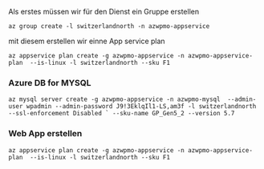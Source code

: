Als erstes müssen wir für den Dienst ein Gruppe erstellen 
  
```
az group create -l switzerlandnorth -n azwpmo-appservice
```
mit diesem erstellen wir einne App service plan
```
az appservice plan create -g azwpmo-appservice -n azwpmo-appservice-plan  --is-linux -l switzerlandnorth --sku F1
```

### Azure DB for MYSQL

```
az mysql server create -g azwpmo-appservice -n azwpmo-mysql  --admin-user wpadmin --admin-password J9!3EklqIl1-LS,am3f -l switzerlandnorth  --ssl-enforcement Disabled ` --sku-name GP_Gen5_2 --version 5.7
```

### Web App erstellen


```
az appservice plan create -g azwpmo-appservice -n azwpmo-appservice-plan  --is-linux -l switzerlandnorth --sku F1
```